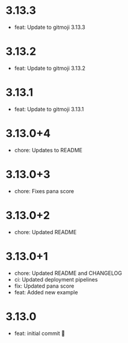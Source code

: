 # 3.13.3

- feat: Update to gitmoji 3.13.3

# 3.13.2

- feat: Update to gitmoji 3.13.2

# 3.13.1

- feat: Update to gitmoji 3.13.1

# 3.13.0+4

- chore: Updates to README

# 3.13.0+3

- chore: Fixes pana score

# 3.13.0+2

- chore: Updated README

# 3.13.0+1

- chore: Updated README and CHANGELOG
- ci: Updated deployment pipelines
- fix: Updated pana score
- feat: Added new example

# 3.13.0

- feat: initial commit 🎉
